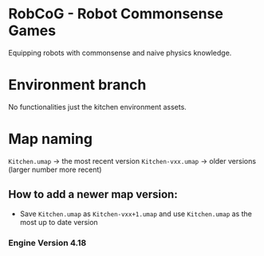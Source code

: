 # RobCoG - **Rob**ot **Co**mmonsense **G**ames 

Equipping robots with commonsense and naive physics knowledge.

# Environment branch

No functionalities just the kitchen environment assets.

# Map naming

`Kitchen.umap` -> the most recent version
`Kitchen-vxx.umap` -> older versions (larger number more recent)

## How to add a newer map version:

* Save `Kitchen.umap` as `Kitchen-vxx+1.umap` and use `Kitchen.umap` as the most up to date version

### Engine Version 4.18
